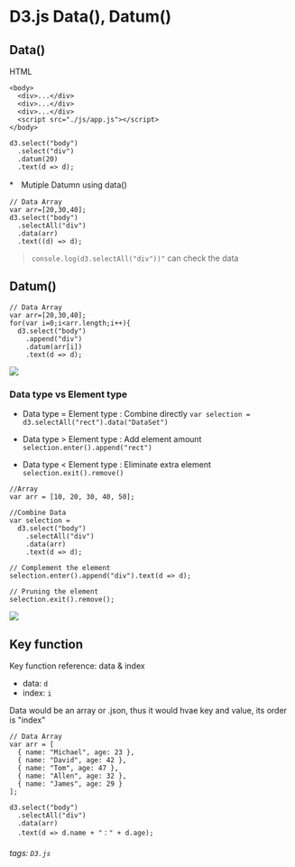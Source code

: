 # D3.js Data(), Datum()

## Data() 

HTML
```htmlmixed=
<body>
  <div>...</div>
  <div>...</div>
  <div>...</div>
  <script src="./js/app.js"></script>
</body>
```
```javascript=
d3.select("body")
  .select("div")
  .datum(20)
  .text(d => d);
```

*　Mutiple Datumn using data()
```javascript=
// Data Array
var arr=[20,30,40];
d3.select("body")
  .selectAll("div")
  .data(arr)
  .text((d) => d);
```
> `console.log(d3.selectAll("div"))"` can check the data 

## Datum()
```javascript=
// Data Array
var arr=[20,30,40];
for(var i=0;i<arr.length;i++){
  d3.select("body")
    .append("div")
    .datum(arr[i])
    .text(d => d);
``` 
![](https://i.imgur.com/DQQjucj.png)

### Data type vs Element type
* Data type = Element type : Combine directly
`var selection = d3.selectAll("rect").data("DataSet")`
* Data type > Element type : Add element amount
`selection.enter().append("rect")`

* Data type < Element type : Eliminate extra element 
`selection.exit().remove()`

```javascript=
//Array 
var arr = [10, 20, 30, 40, 50];

//Combine Data
var selection = 
  d3.select("body")
    .selectAll("div")
    .data(arr)
    .text(d => d);

// Complement the element 
selection.enter().append("div").text(d => d);

// Pruning the element 
selection.exit().remove();

```
![](https://i.imgur.com/aNc67L9.png)


## Key function
Key function reference: data & index
* data: `d`
* index: `i`

Data would be an array or .json, thus it would hvae key and value, its order is "index" 

```javascript=
// Data Array
var arr = [
  { name: "Michael", age: 23 },
  { name: "David", age: 42 },
  { name: "Tom", age: 47 },
  { name: "Allen", age: 32 },
  { name: "James", age: 29 }
];

d3.select("body")
  .selectAll("div")
  .data(arr)
  .text(d => d.name + "：" + d.age);
```

###### tags: `D3.js`